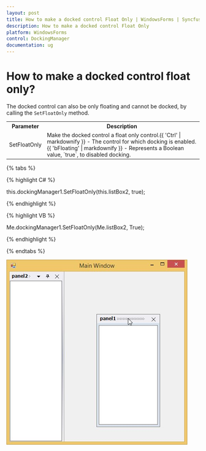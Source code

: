 ```yaml
---
layout: post
title: How to make a docked control Float Only | WindowsForms | Syncfusion
description: How to make a docked control Float Only
platform: WindowsForms
control: DockingManager
documentation: ug
---
```



# How to make a docked control float only?

The docked control can also be only floating and cannot be docked, by calling the `SetFloatOnly` method.

<table>
<tr>
<th>
Parameter</th><th>
Description</th></tr>
<tr>
<td>
SetFloatOnly</td><td>
Make the docked control a float only control.{{ 'Ctrl' | markdownify }} - The control for which docking is enabled.{{ 'bFloating' | markdownify }} - Represents a Boolean value, `true`, to disabled docking.</td></tr>
</table>

{% tabs %}

{% highlight C# %}


this.dockingManager1.SetFloatOnly(this.listBox2, true);

{% endhighlight %}


{% highlight VB %}


Me.dockingManager1.SetFloatOnly(Me.listBox2, True);

{% endhighlight %}

{% endtabs %}


 ![](Floating_images/Floating_img1.jpeg) 



